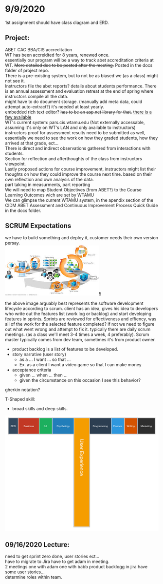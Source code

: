 # 9/9/2020
1st assignment should have class diagram and ERD. 
## Project: 
ABET CAC
BBA/CIS accreditation  
WT has been accreidted for 8 years, renewed once.   
essentially our program will be a way to track abet accreditation criteria at WT. ~~More detailed doc to be posted after the meeting.~~ Posted in the docs folder of project repo.  
 There is a pre-existing system, but to not be as biased we (as a class) might not see it.   
Instructors file the abet reports? details about students performance. There is an annual assessment and evaluation retreat at the end of spring where instructors compile all the data.   
might have to do document storage. (manually add meta data, could attempt auto-extract?)
it's needed at least yearly.   
embedded rich text editor? ~~has to be an asp.net library for that.~~ [there is a few available](https://visualstudiomagazine.com/articles/2016/01/01/8-rich-text-editors.aspx)  
WT's current system: pars.cis.wtamu.edu (Not externally accessable, assuming it's only on WT's LAN and only available to instructors)  
instructors proof for assessment results need to be submitted as well, essentially we need to see the work on how they graded students, how they arrived at that grade, ect...   
There is direct and indirect observations gathered from interactions with students.   
Section for reflection and afterthoughts of the class from instructors viewpoint.   
Lastly proposed actions for course improvement, instructors might list their thoughts on how they could improve the course next time. based on their own reflection and own analysis of the data.   
part taking in measurments, part reporting   
We will need to map Student Objectives (from ABET?) to the Course Learning Outcomes wich are set by WTAMU  
We can glimpse the current WTAMU system, in the apendix section of the CIDM ABET Assessment and Continuous Improvement Process Quick Guide in the docs folder.
## SCRUM Expectations
we have to build something and deploy it, customer needs their own version persay.   
<img src="../../images/School/rubin_scrum.png">5

the above image arguably best represents the software development lifecycle according to scrum. client has an idea, gives his idea to developers who write out the features list (work log or backlog) and start developing features in sprints. Sprints are reviewed for effectiveness and effiency, was all of the work for the selected feature completed? if not we need to figure out what went wrong and attempt to fix it. typically there are daily scrum meetings. (as a class we'll meet 3-4 times a week, 4 preferably). Scrum master typically comes from dev team, sometimes it's from product owner. 
- product backlog is a list of features to be developed.
- story narrative (user story)
    - as a ... I want ... so that ...
    - Ex. as a client I want a video game so that I can make money
- acceptance criteria
    - given ... when ... then ...
    - given the circumstance on this occasion I see this behavior?  

gherkin notation? 


T-Shaped skill: 
- broad skills and deep skills.  
<img src="../../images/School/t-shapedskills.png">

## 09/16/2020 Lecture:   
need to get sprint zero done, user stories ect...  
have to migrate to Jira
have to get adam in meeting.  
2 meetings
one with adam one with babb
product backlogg in jira
have some user stories...  
determine roles within team.   


